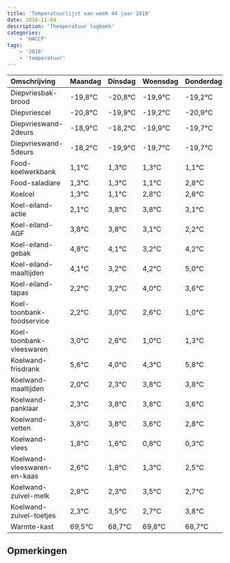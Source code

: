 ```yaml
---
title: 'Temperatuurlijst van week 44 jaar 2018'
date: 2018-11-04
description: 'Themperatuur logboek'
categories:
    - 'HACCP'
tags:
    - '2018'
    - 'temperatuur'
---
```

|Omschrijving|Maandag|Dinsdag|Woensdag|Donderdag|Vrijdag|Zaterdag|Zondag|
|:---|:---|:---|:---|:---|:---|:---|:---|
|Diepvriesbak-brood|-19,8°C|-20,8°C|-19,9°C|-19,2°C|-20,9°C|-20,7°C|-20,7°C|
|Diepvriescel|-20,8°C|-19,9°C|-19,2°C|-20,9°C|-20,7°C|-20,7°C|-20,9°C|
|Diepvrieswand-2deurs|-18,9°C|-18,2°C|-19,9°C|-19,7°C|-19,7°C|-19,9°C|-18,2°C|
|Diepvrieswand-5deurs|-18,2°C|-19,9°C|-19,7°C|-19,7°C|-19,9°C|-18,2°C|-18,2°C|
|Food-koelwerkbank|1,1°C|1,3°C|1,3°C|1,1°C|2,8°C|2,8°C|2,1°C|
|Food-saladiare|1,3°C|1,3°C|1,1°C|2,8°C|2,8°C|2,1°C|1,2°C|
|Koelcel|1,3°C|1,1°C|2,8°C|2,8°C|2,1°C|1,2°C|2,2°C|
|Koel-eiland-actie|2,1°C|3,8°C|3,8°C|3,1°C|2,2°C|3,2°C|4,0°C|
|Koel-eiland-AGF|3,8°C|3,8°C|3,1°C|2,2°C|3,2°C|4,0°C|3,6°C|
|Koel-eiland-gebak|4,8°C|4,1°C|3,2°C|4,2°C|5,0°C|4,6°C|3,0°C|
|Koel-eiland-maaltijden|4,1°C|3,2°C|4,2°C|5,0°C|4,6°C|3,0°C|3,3°C|
|Koel-eiland-tapas|2,2°C|3,2°C|4,0°C|3,6°C|2,0°C|2,3°C|3,8°C|
|Koel-toonbank-foodservice|2,2°C|3,0°C|2,6°C|1,0°C|1,3°C|2,8°C|2,8°C|
|Koel-toonbank-vleeswaren|3,0°C|2,6°C|1,0°C|1,3°C|2,8°C|2,8°C|2,6°C|
|Koelwand-frisdrank|5,6°C|4,0°C|4,3°C|5,8°C|5,8°C|5,6°C|4,8°C|
|Koelwand-maaltijden|2,0°C|2,3°C|3,8°C|3,8°C|3,6°C|2,8°C|2,3°C|
|Koelwand-panklaar|2,3°C|3,8°C|3,8°C|3,6°C|2,8°C|2,3°C|3,5°C|
|Koelwand-vetten|3,8°C|3,8°C|3,6°C|2,8°C|2,3°C|3,5°C|2,7°C|
|Koelwand-vlees|1,8°C|1,6°C|0,8°C|0,3°C|1,5°C|0,7°C|1,8°C|
|Koelwand-vleeswaren-en-kaas|2,6°C|1,8°C|1,3°C|2,5°C|1,7°C|2,8°C|1,7°C|
|Koelwand-zuivel-melk|2,8°C|2,3°C|3,5°C|2,7°C|3,8°C|2,7°C|3,7°C|
|Koelwand-zuivel-toetjes|2,3°C|3,5°C|2,7°C|3,8°C|2,7°C|3,7°C|2,3°C|
|Warmte-kast|69,5°C|68,7°C|69,8°C|68,7°C|69,7°C|68,3°C|69,2°C|

## Opmerkingen


